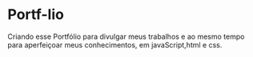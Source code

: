 # Portf-lio
Criando esse Portfólio para divulgar meus trabalhos e ao mesmo tempo para aperfeiçoar meus conhecimentos, em javaScript,html e css.
